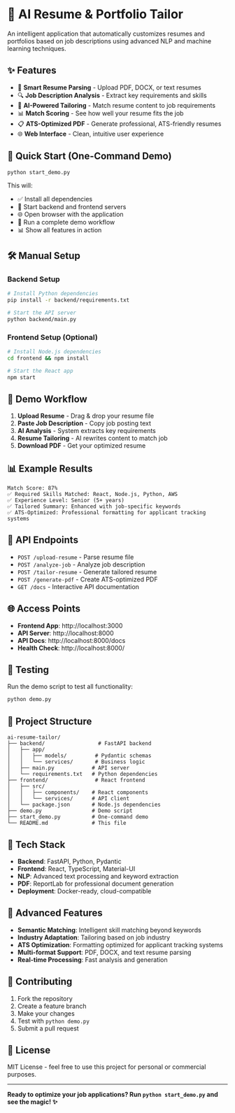 # 🤖 AI Resume & Portfolio Tailor

An intelligent application that automatically customizes resumes and portfolios based on job descriptions using advanced NLP and machine learning techniques.

## ✨ Features

- 📄 **Smart Resume Parsing** - Upload PDF, DOCX, or text resumes
- 🔍 **Job Description Analysis** - Extract key requirements and skills
- 🎯 **AI-Powered Tailoring** - Match resume content to job requirements
- 📊 **Match Scoring** - See how well your resume fits the job
- 📋 **ATS-Optimized PDF** - Generate professional, ATS-friendly resumes
- 🌐 **Web Interface** - Clean, intuitive user experience

## 🚀 Quick Start (One-Command Demo)

```bash
python start_demo.py
```

This will:
- ✅ Install all dependencies
- 🚀 Start backend and frontend servers
- 🌐 Open browser with the application
- 🎯 Run a complete demo workflow
- 📊 Show all features in action

## 🛠️ Manual Setup

### Backend Setup
```bash
# Install Python dependencies
pip install -r backend/requirements.txt

# Start the API server
python backend/main.py
```

### Frontend Setup (Optional)
```bash
# Install Node.js dependencies
cd frontend && npm install

# Start the React app
npm start
```

## 🎯 Demo Workflow

1. **Upload Resume** - Drag & drop your resume file
2. **Paste Job Description** - Copy job posting text
3. **AI Analysis** - System extracts key requirements
4. **Resume Tailoring** - AI rewrites content to match job
5. **Download PDF** - Get your optimized resume

## 📊 Example Results

```
Match Score: 87%
✅ Required Skills Matched: React, Node.js, Python, AWS
✅ Experience Level: Senior (5+ years)
✅ Tailored Summary: Enhanced with job-specific keywords
✅ ATS-Optimized: Professional formatting for applicant tracking systems
```

## 🔧 API Endpoints

- `POST /upload-resume` - Parse resume file
- `POST /analyze-job` - Analyze job description
- `POST /tailor-resume` - Generate tailored resume
- `POST /generate-pdf` - Create ATS-optimized PDF
- `GET /docs` - Interactive API documentation

## 🌐 Access Points

- **Frontend App**: http://localhost:3000
- **API Server**: http://localhost:8000
- **API Docs**: http://localhost:8000/docs
- **Health Check**: http://localhost:8000/

## 🧪 Testing

Run the demo script to test all functionality:
```bash
python demo.py
```

## 📁 Project Structure

```
ai-resume-tailor/
├── backend/                 # FastAPI backend
│   ├── app/
│   │   ├── models/         # Pydantic schemas
│   │   └── services/       # Business logic
│   ├── main.py            # API server
│   └── requirements.txt   # Python dependencies
├── frontend/               # React frontend
│   ├── src/
│   │   ├── components/    # React components
│   │   └── services/      # API client
│   └── package.json       # Node.js dependencies
├── demo.py                # Demo script
├── start_demo.py          # One-command demo
└── README.md              # This file
```

## 🎨 Tech Stack

- **Backend**: FastAPI, Python, Pydantic
- **Frontend**: React, TypeScript, Material-UI
- **NLP**: Advanced text processing and keyword extraction
- **PDF**: ReportLab for professional document generation
- **Deployment**: Docker-ready, cloud-compatible

## 🔮 Advanced Features

- **Semantic Matching**: Intelligent skill matching beyond keywords
- **Industry Adaptation**: Tailoring based on job industry
- **ATS Optimization**: Formatting optimized for applicant tracking systems
- **Multi-format Support**: PDF, DOCX, and text resume parsing
- **Real-time Processing**: Fast analysis and generation

## 🤝 Contributing

1. Fork the repository
2. Create a feature branch
3. Make your changes
4. Test with `python demo.py`
5. Submit a pull request

## 📄 License

MIT License - feel free to use this project for personal or commercial purposes.

---

**Ready to optimize your job applications? Run `python start_demo.py` and see the magic! ✨**